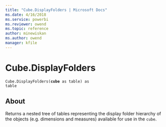 ```yaml
---
title: "Cube.DisplayFolders | Microsoft Docs"
ms.date: 4/16/2018
ms.service: powerbi
ms.reviewer: owend
ms.topic: reference
author: minewiskan
ms.author: owend
manager: kfile
---
```

# Cube.DisplayFolders
<code>Cube.DisplayFolders(**cube** as table) as table</code>

## About
Returns a nested tree of tables representing the display folder hierarchy of the objects (e.g. dimensions and measures) available for use in the <code>cube</code>.

